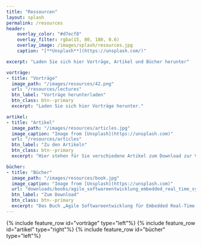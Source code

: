 ```yaml
---
title: "Ressourcen"
layout: splash
permalink: /resources
header:
    overlay_color: "#d7ecf8"
    overlay_filter: rgba(15, 80, 180, 0.6)
    overlay_image: /images/splash/resources.jpg
    caption: "[**Unsplash**](https://unsplash.com/)"

excerpt: "Laden Sie sich hier Vorträge, Artikel und Bücher herunter"

vorträge:
- title: "Vorträge"
  image_path: "/images/resources/42.png"
  url: "/resources/lectures"
  btn_label: "Vorträge herunterladen"
  btn_class: btn--primary
  excerpt: "Laden Sie sich hier Vorträge herunter."

artikel:
- title: "Artikel"
  image_path: "/images/resources/articles.jpg"
  image_caption: "Image from [Unsplash](https://unsplash.com)"
  url: "/resources/articles"
  btn_label: "Zu den Artikeln"
  btn_class: btn--primary
  excerpt: "Hier stehen für Sie verschiedene Artikel zum Download zur Verfügung."

bücher:
- title: "Bücher"
  image_path: "/images/resources/book.jpg"
  image_caption: "Image from [Unsplash](https://unsplash.com)"
  url: "downloads/books/agile_softwareentwicklung_embedded_real_time_systems_uml.pdf"
  btn_label: "Zum Download"
  btn_class: btn--primary
  excerpt: "Das Buch „Agile Softwareentwicklung für Embedded Real-Time Systems mit der UML“ ist leider nicht mehr im Handel erhältlich. Deshalb hier als Gratis-Download"
---
```


{% include feature_row id="vorträge" type="left"%}
{% include feature_row id="artikel" type="right"%}
{% include feature_row id="bücher" type="left"%}